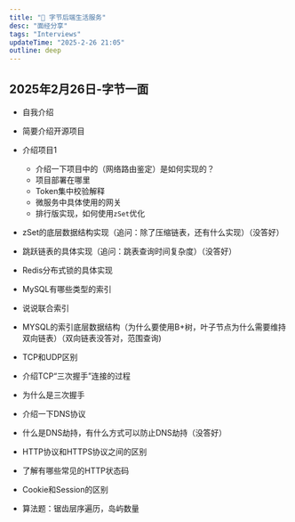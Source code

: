 ```yaml
---
title: "🎼 字节后端生活服务"
desc: "面经分享"
tags: "Interviews"
updateTime: "2025-2-26 21:05"
outline: deep
---
```


## **2025年2月26日-字节一面**

- 自我介绍
- 简要介绍开源项目
- 介绍项目1

  - 介绍一下项目中的（网络路由鉴定）是如何实现的？
  - 项目部署在哪里
  - Token集中校验解释
  - 微服务中具体使用的网关
  - 排行版实现，如何使用`zSet`优化
- zSet的底层数据结构实现（追问：除了压缩链表，还有什么实现）（没答好）
- 跳跃链表的具体实现（追问：跳表查询时间复杂度）（没答好）
- Redis分布式锁的具体实现
- MySQL有哪些类型的索引
- 说说联合索引
- MYSQL的索引底层数据结构（为什么要使用B+树，叶子节点为什么需要维持双向链表）（双向链表没答对，范围查询)
- TCP和UDP区别
- 介绍TCP“三次握手”连接的过程
- 为什么是三次握手
- 介绍一下DNS协议
- 什么是DNS劫持，有什么方式可以防止DNS劫持（没答好）
- HTTP协议和HTTPS协议之间的区别
- 了解有哪些常见的HTTP状态码
- Cookie和Session的区别
- 算法题：锯齿层序遍历，岛屿数量

